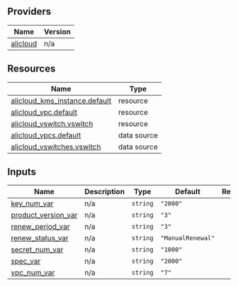 <!-- BEGIN_TF_DOCS -->
## Providers

| Name | Version |
|------|---------|
| <a name="provider_alicloud"></a> [alicloud](#provider\_alicloud) | n/a |

## Resources

| Name | Type |
|------|------|
| [alicloud_kms_instance.default](https://registry.terraform.io/providers/hashicorp/alicloud/latest/docs/resources/kms_instance) | resource |
| [alicloud_vpc.default](https://registry.terraform.io/providers/hashicorp/alicloud/latest/docs/resources/vpc) | resource |
| [alicloud_vswitch.vswitch](https://registry.terraform.io/providers/hashicorp/alicloud/latest/docs/resources/vswitch) | resource |
| [alicloud_vpcs.default](https://registry.terraform.io/providers/hashicorp/alicloud/latest/docs/data-sources/vpcs) | data source |
| [alicloud_vswitches.vswitch](https://registry.terraform.io/providers/hashicorp/alicloud/latest/docs/data-sources/vswitches) | data source |

## Inputs

| Name | Description | Type | Default | Required |
|------|-------------|------|---------|:--------:|
| <a name="input_key_num_var"></a> [key\_num\_var](#input\_key\_num\_var) | n/a | `string` | `"2000"` | no |
| <a name="input_product_version_var"></a> [product\_version\_var](#input\_product\_version\_var) | n/a | `string` | `"3"` | no |
| <a name="input_renew_period_var"></a> [renew\_period\_var](#input\_renew\_period\_var) | n/a | `string` | `"3"` | no |
| <a name="input_renew_status_var"></a> [renew\_status\_var](#input\_renew\_status\_var) | n/a | `string` | `"ManualRenewal"` | no |
| <a name="input_secret_num_var"></a> [secret\_num\_var](#input\_secret\_num\_var) | n/a | `string` | `"1000"` | no |
| <a name="input_spec_var"></a> [spec\_var](#input\_spec\_var) | n/a | `string` | `"2000"` | no |
| <a name="input_vpc_num_var"></a> [vpc\_num\_var](#input\_vpc\_num\_var) | n/a | `string` | `"7"` | no |
<!-- END_TF_DOCS -->    